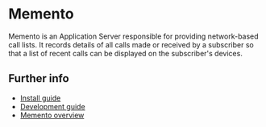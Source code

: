 Memento
=======

Memento is an Application Server responsible for providing network-based call lists. It records details of all calls made or received by a subscriber so that a list of recent calls can be displayed on the subscriber's devices.

Further info
------------
* [Install guide](https://github.com/Metaswitch/clearwater-docs/wiki/Installation-Instructions)
* [Development guide](docs/development.md)
* [Memento overview](docs/memento_overview.md)
